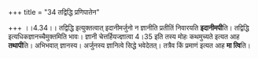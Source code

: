 +++
title = "34 तद्विद्धि प्रणिपातेन"

+++
।।4.34।। तद्विद्धि इत्युक्तत्वात् इदानीमर्जुनो न ज्ञानीति प्रतीतिं
निवारयति **इदानीमपी**ति। तद्विद्धि इत्यधिकज्ञानच्चैमुक्तमिति भावः। ज्ञानी
चेत्तर्हियज्ज्ञात्वा 4।35 इति तस्य मोहः कथमुच्यते इत्यत आह **तथापी**ति।
अभिभवात् ज्ञानस्य। अर्जुनस्य ज्ञानित्वे सिद्धे भवेदेतत्। तत्रैव किं
प्रमाणं इत्यत आह **मा त्वि**ति।
